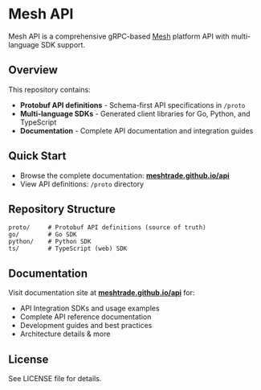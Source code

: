 # Mesh API

Mesh API is a comprehensive gRPC-based [Mesh](https://www.mesh.trade) platform API with multi-language SDK support.

## Overview

This repository contains:

- **Protobuf API definitions** - Schema-first API specifications in `/proto`
- **Multi-language SDKs** - Generated client libraries for Go, Python, and TypeScript
- **Documentation** - Complete API documentation and integration guides

## Quick Start

- Browse the complete documentation: **[meshtrade.github.io/api](https://meshtrade.github.io/api)**
- View API definitions: `/proto` directory

## Repository Structure

```
proto/     # Protobuf API definitions (source of truth)
go/        # Go SDK  
python/    # Python SDK
ts/        # TypeScript (web) SDK
```

## Documentation

Visit documentation site at **[meshtrade.github.io/api](https://meshtrade.github.io/api)** for:

- API Integration SDKs and usage examples
- Complete API reference documentation  
- Development guides and best practices
- Architecture details & more

## License

See LICENSE file for details.